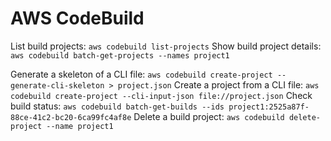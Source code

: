 # AWS CodeBuild

List build projects: `aws codebuild list-projects`
Show build project details: `aws codebuild batch-get-projects --names project1`

Generate a skeleton of a CLI file: `aws codebuild create-project --generate-cli-skeleton > project.json`
Create a project from a CLI file: `aws codebuild create-project --cli-input-json file://project.json`
Check build status: `aws codebuild batch-get-builds --ids project1:2525a87f-88ce-41c2-bc20-6ca99fc4af8e`
Delete a build project: `aws codebuild delete-project --name project1`
